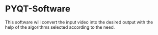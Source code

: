 # PYQT-Software
This software will convert the input video into the desired output with the help of the algorithms selected according to the need.
